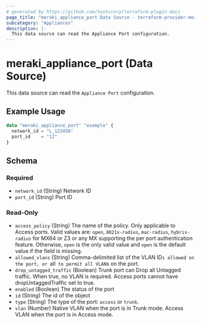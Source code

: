 ```yaml
---
# generated by https://github.com/hashicorp/terraform-plugin-docs
page_title: "meraki_appliance_port Data Source - terraform-provider-meraki"
subcategory: "Appliances"
description: |-
  This data source can read the Appliance Port configuration.
---
```


# meraki_appliance_port (Data Source)

This data source can read the `Appliance Port` configuration.

## Example Usage

```terraform
data "meraki_appliance_port" "example" {
  network_id = "L_123456"
  port_id    = "12"
}
```

<!-- schema generated by tfplugindocs -->
## Schema

### Required

- `network_id` (String) Network ID
- `port_id` (String) Port ID

### Read-Only

- `access_policy` (String) The name of the policy. Only applicable to Access ports. Valid values are: `open`, `8021x-radius`, `mac-radius`, `hybris-radius` for MX64 or Z3 or any MX supporting the per port authentication feature. Otherwise, `open` is the only valid value and `open` is the default value if the field is missing.
- `allowed_vlans` (String) Comma-delimited list of the VLAN ID`s allowed on the port, or `all` to permit all VLAN`s on the port.
- `drop_untagged_traffic` (Boolean) Trunk port can Drop all Untagged traffic. When true, no VLAN is required. Access ports cannot have dropUntaggedTraffic set to true.
- `enabled` (Boolean) The status of the port
- `id` (String) The id of the object
- `type` (String) The type of the port: `access` or `trunk`.
- `vlan` (Number) Native VLAN when the port is in Trunk mode. Access VLAN when the port is in Access mode.
